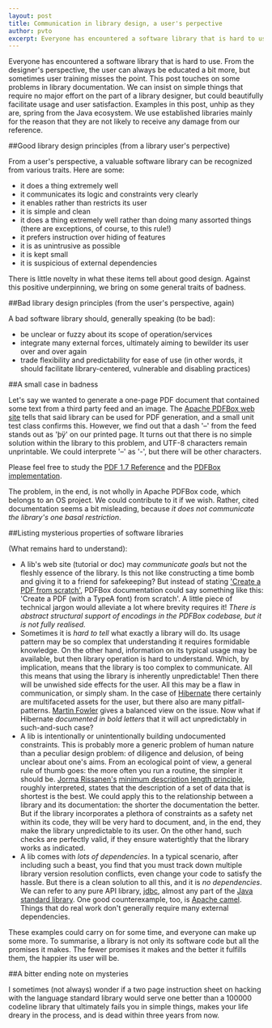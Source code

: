 ```yaml
---
layout: post
title: Communication in library design, a user's perpective
author: pvto
excerpt: Everyone has encountered a software library that is hard to use.  From the designer's perspective, the user can always be educated a bit more, but sometimes user training misses the point.
---
```


Everyone has encountered a software library that is hard to use.  From the designer's perspective, the user can always be educated a bit more, but sometimes user training misses the point. This post touches on some problems in library documentation.  We can insist on simple things that require no major effort on the part of a library designer, but could beautifully facilitate usage and user satisfaction.  Examples in this post, unhip as they are, spring from the Java ecosystem.  We use established libraries mainly for the reason that they are not likely to receive any damage from our reference.

##Good library design principles (from a library user's perpective)

From a user's perspective, a valuable software library can be recognized from various traits.  Here are some:

  * it does a thing extremely well
  * it communicates its logic and constraints very clearly
  * it enables rather than restricts its user
  * it is simple and clean
  * it does a thing extremely well rather than doing many assorted things (there are exceptions, of course, to this rule!)
  * it prefers instruction over hiding of features
  * it is as unintrusive as possible
  * it is kept small
  * it is suspicious of external dependencies

There is little novelty in what these items tell about good design.  Against this positive underpinning, we bring on some general traits of badness.

##Bad library design principles (from the user's perspective, again)

A bad software library should, generally speaking (to be bad):

  * be unclear or fuzzy about its scope of operation/services
  * integrate many external forces, ultimately aiming to bewilder its user over and over again
  * trade flexibility and predictability for ease of use (in other words, it should facilitate library-centered, vulnerable and disabling practices)

##A small case in badness

Let's say we wanted to generate a one-page PDF document that contained some text from a third party feed and an image.  The [Apache PDFBox web site](http://pdfbox.apache.org/) tells that said library can be used for PDF generation, and a small unit test class confirms this.  However, we find out that a dash '–' from the feed stands out as 'þÿ' on our printed page.  It turns out that there is no simple solution within the library to this problem, and UTF-8 characters remain unprintable.  We could interprete '–' as '-', but there will be other characters.

Please feel free to study the [PDF 1.7 Reference](http://www.adobe.com/content/dam/Adobe/en/devnet/acrobat/pdfs/pdf_reference_1-7.pdf) and the [PDFBox implementation](http://svn.apache.org/repos/asf/pdfbox/trunk/).

The problem, in the end, is not wholly in Apache PDFBox code, which belongs to an OS project.  We could contribute to it if we wish.  Rather, cited documentation seems a bit misleading, because *it does not communicate the library's one basal restriction*.

##Listing mysterious properties of software libraries

(What remains hard to understand):

  * A lib's web site (tutorial or doc) may *communicate goals* but not the fleshly essence of the library.  Is this not like constructing a time bomb and giving it to a friend for safekeeping?  But instead of stating ['Create a PDF from scratch'](http://pdfbox.apache.org/), PDFBox documentation could say something like this: 'Create a PDF (with a TypeA font) from scratch'.  A little piece of technical jargon would alleviate a lot where brevity requires it!  *There is abstract structural support of encodings in the PDFBox codebase, but it is not fully realised.*
  * Sometimes it is *hard to tell* what exactly a library will do.  Its usage pattern may be so complex that understanding it requires formidable knowledge.  On the other hand, information on its typical usage may be available, but then library operation is hard to understand.  Which, by implication, means that the library is too complex to communicate.  All this means that using the library is inherently unpredictable!  Then there will be unwished side effects for the user.  All this may be a flaw in communication, or simply sham.  In the case of [Hibernate](http://hibernate.org/) there certainly are multifaceted assets for the user, but there also are many pitfall-patterns.  [Martin Fowler](http://martinfowler.com/bliki/OrmHate.html) gives a balanced view on the issue.  Now what if Hibernate *documented in bold letters* that it will act unpredictably in such-and-such case?
  * A lib is intentionally or unintentionally building undocumented constraints. This is probably more a generic problem of human nature than a peculiar design problem:  of diligence and delusion, of being unclear about one's aims.  From an ecological point of view, a general rule of thumb goes:  the more often you run a routine, the simpler it should be.  [Jorma Rissanen's](http://en.wikipedia.org/wiki/Jorma_Rissanen) [minimum description length principle](http://en.wikipedia.org/wiki/Minimum_description_length), roughly interpreted, states that the description of a set of data that is shortest is the best.  We could apply this to the relationship between a library and its documentation: the shorter the documentation the better.  But if the library incorporates a plethora of constraints as a safety net within its code, they will be very hard to document, and, in the end, they make the library unpredictable to its user.  On the other hand, such checks are perfectly valid, if they ensure watertightly that the library works as indicated.
  * A lib comes with *lots of dependencies*.  In a typical scenario, after including such a beast, you find that you must track down multiple library version resolution conflicts, even change your code to satisfy the hassle.  But there is a clean solution to all this, and it is *no dependencies*.  We can refer to any pure API library, [jdbc](http://docs.oracle.com/javase/8/docs/technotes/guides/jdbc/), almost any part of the [Java standard library](http://docs.oracle.com/javase/8/docs/).  One good counterexample, too, is [Apache camel](https://camel.apache.org/).  Things that do real work don't generally require many external dependencies.

These examples could carry on for some time, and everyone can make up some more.  To summarise, a library is not only its software code but all the promises it makes.  The fewer promises it makes and the better it fulfills them, the happier its user will be.

##A bitter ending note on mysteries

I sometimes (not always) wonder if a two page instruction sheet on hacking with the language standard library would serve one better than a 100000 codeline library that ultimately fails you in simple things, makes your life dreary in the process, and is dead within three years from now.

